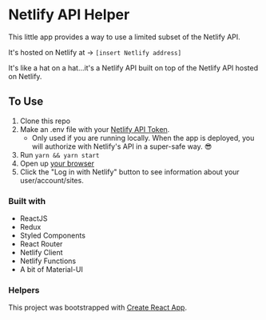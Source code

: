 # Netlify API Helper

This little app provides a way to use a limited subset of the Netlify API.

It's hosted on Netlify at → `[insert Netlify address]`

It's like a hat on a hat...it's a Netlify API built on top of the Netlify API hosted on Netlify.

## To Use

1. Clone this repo
2. Make an .env file with your [Netlify API Token](https://app.netlify.com/user/applications).
    - Only used if you are running locally. When the app is deployed, you will authorize with Netlify's API in a super-safe way. 😎
3. Run `yarn && yarn start`
4. Open up [your browser](http://localhost:3000)
5. Click the "Log in with Netlify" button to see information about your user/account/sites.

### Built with

- ReactJS
- Redux
- Styled Components
- React Router
- Netlify Client
- Netlify Functions
- A bit of Material-UI

### Helpers

This project was bootstrapped with [Create React App](https://github.com/facebook/create-react-app).
